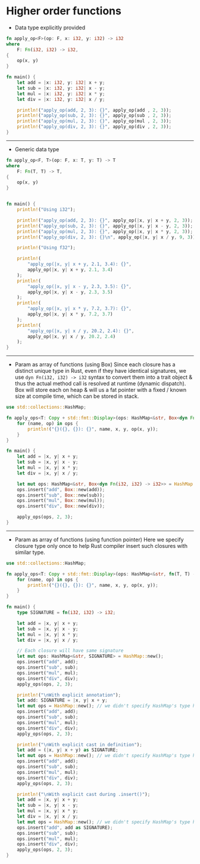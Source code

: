 # Higher order functions

- Data type explicitly provided 
```rust
fn apply_op<F>(op: F, x: i32, y: i32) -> i32
where
    F: Fn(i32, i32) -> i32,
{
    op(x, y)
}

fn main() {
    let add = |x: i32, y: i32| x + y;
    let sub = |x: i32, y: i32| x - y;
    let mul = |x: i32, y: i32| x * y;
    let div = |x: i32, y: i32| x / y;

    println!("apply_op(add, 2, 3): {}", apply_op(add , 2, 3));
    println!("apply_op(sub, 2, 3): {}", apply_op(sub , 2, 3));
    println!("apply_op(mul, 2, 3): {}", apply_op(mul , 2, 3));
    println!("apply_op(div, 2, 3): {}", apply_op(div , 2, 3));
}
```
--- 
- Generic data type
```rust
fn apply_op<F, T>(op: F, x: T, y: T) -> T
where
    F: Fn(T, T) -> T,
{
    op(x, y)
}


fn main() {
    println!("Using i32");

    println!("apply_op(add, 2, 3): {}", apply_op(|x, y| x + y, 2, 3));
    println!("apply_op(sub, 2, 3): {}", apply_op(|x, y| x - y, 2, 3));
    println!("apply_op(mul, 2, 3): {}", apply_op(|x, y| x * y, 2, 3));
    println!("apply_op(div, 2, 3): {}\n", apply_op(|x, y| x / y, 9, 3));

    println!("Using f32");

    println!(
        "apply_op(|x, y| x + y, 2.1, 3.4): {}",
        apply_op(|x, y| x + y, 2.1, 3.4)
    );
    println!(
        "apply_op(|x, y| x - y, 2.3, 3.5): {}",
        apply_op(|x, y| x - y, 2.3, 3.5)
    );
    println!(
        "apply_op(|x, y| x * y, 7.2, 3.7): {}",
        apply_op(|x, y| x * y, 7.2, 3.7)
    );
    println!(
        "apply_op(|x, y| x / y, 20.2, 2.4): {}",
        apply_op(|x, y| x / y, 20.2, 2.4)
    );
}
```
---
- Param as array of functions (using Box)
Since each closure has a distinct unique type in Rust, even if they have identical signatures, we use `dyn Fn(i32, i32) -> i32` syntax 
to convert them into a trait object & thus the actual method call is resolved at runtime (dynamic dispatch). Box will store each on heap 
& will us a fat pointer with a fixed / known size at compile time, which can be stored in stack. 
  
```rust
use std::collections::HashMap;

fn apply_ops<T: Copy + std::fmt::Display>(ops: HashMap<&str, Box<dyn Fn(T, T) -> T>>, x: T, y: T) {
    for (name, op) in ops {
        println!("{}({}, {}): {}", name, x, y, op(x, y));
    }
}

fn main() {
    let add = |x, y| x + y;
    let sub = |x, y| x - y;
    let mul = |x, y| x * y;
    let div = |x, y| x / y;

    let mut ops: HashMap<&str, Box<dyn Fn(i32, i32) -> i32>> = HashMap::new();
    ops.insert("add", Box::new(add));
    ops.insert("sub", Box::new(sub));
    ops.insert("mul", Box::new(mul));
    ops.insert("div", Box::new(div));

    apply_ops(ops, 2, 3);
}
```
--- 
- Param as array of functions (using function pointer)
Here we specify closure type only once to help Rust compiler insert such closures with similar type.

```rust
use std::collections::HashMap;

fn apply_ops<T: Copy + std::fmt::Display>(ops: HashMap<&str, fn(T, T) -> T>, x: T, y: T) {
    for (name, op) in ops {
        println!("{}({}, {}): {}", name, x, y, op(x, y));
    }
}

fn main() {
    type SIGNATURE = fn(i32, i32) -> i32;

    let add = |x, y| x + y;
    let sub = |x, y| x - y;
    let mul = |x, y| x * y;
    let div = |x, y| x / y;

    // Each closure will have same signature
    let mut ops: HashMap<&str, SIGNATURE> = HashMap::new();
    ops.insert("add", add);
    ops.insert("sub", sub);
    ops.insert("mul", mul);
    ops.insert("div", div);
    apply_ops(ops, 2, 3);

    println!("\nWith explicit annotation");
    let add: SIGNATURE = |x, y| x + y;
    let mut ops = HashMap::new(); // we didn't specify HashMap's type here
    ops.insert("add", add);
    ops.insert("sub", sub);
    ops.insert("mul", mul);
    ops.insert("div", div);
    apply_ops(ops, 2, 3);

    println!("\nWith explicit cast in definition");
    let add = (|x, y| x + y) as SIGNATURE;
    let mut ops = HashMap::new(); // we didn't specify HashMap's type here
    ops.insert("add", add);
    ops.insert("sub", sub);
    ops.insert("mul", mul);
    ops.insert("div", div);
    apply_ops(ops, 2, 3);

    println!("\nWith explicit cast during .insert()");
    let add = |x, y| x + y;
    let sub = |x, y| x - y;
    let mul = |x, y| x * y;
    let div = |x, y| x / y;
    let mut ops = HashMap::new(); // we didn't specify HashMap's type here
    ops.insert("add", add as SIGNATURE);
    ops.insert("sub", sub);
    ops.insert("mul", mul);
    ops.insert("div", div);
    apply_ops(ops, 2, 3);
}

```